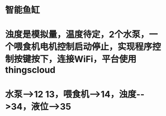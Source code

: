 # 智能鱼缸
# 浊度是模拟量，温度待定，2个水泵，一个喂食机电机控制启动停止，实现程序控制按键按下，连接WiFi，平台使用thingscloud
# 水泵-->12   13，喂食机-->14，浊度-->34，液位-->35